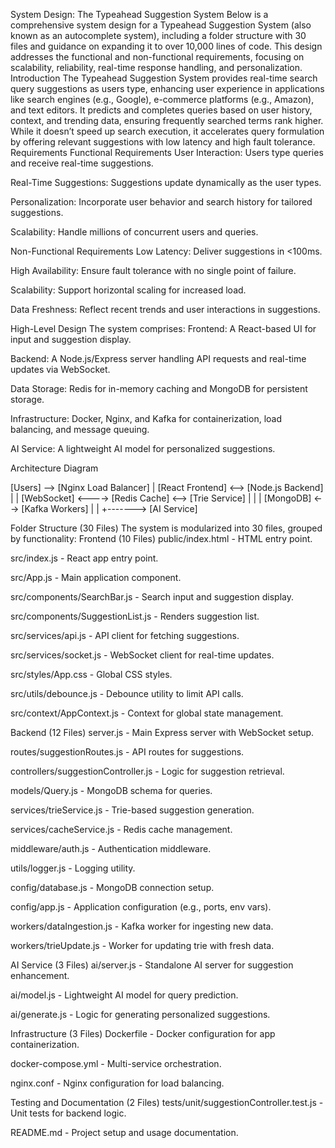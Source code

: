 System Design: The Typeahead Suggestion System
Below is a comprehensive system design for a Typeahead Suggestion System (also known as an autocomplete system), including a folder structure with 30 files and guidance on expanding it to over 10,000 lines of code. This design addresses the functional and non-functional requirements, focusing on scalability, reliability, real-time response handling, and personalization.
Introduction
The Typeahead Suggestion System provides real-time search query suggestions as users type, enhancing user experience in applications like search engines (e.g., Google), e-commerce platforms (e.g., Amazon), and text editors. It predicts and completes queries based on user history, context, and trending data, ensuring frequently searched terms rank higher. While it doesn’t speed up search execution, it accelerates query formulation by offering relevant suggestions with low latency and high fault tolerance.
Requirements
Functional Requirements
User Interaction: Users type queries and receive real-time suggestions.

Real-Time Suggestions: Suggestions update dynamically as the user types.

Personalization: Incorporate user behavior and search history for tailored suggestions.

Scalability: Handle millions of concurrent users and queries.

Non-Functional Requirements
Low Latency: Deliver suggestions in <100ms.

High Availability: Ensure fault tolerance with no single point of failure.

Scalability: Support horizontal scaling for increased load.

Data Freshness: Reflect recent trends and user interactions in suggestions.

High-Level Design
The system comprises:
Frontend: A React-based UI for input and suggestion display.

Backend: A Node.js/Express server handling API requests and real-time updates via WebSocket.

Data Storage: Redis for in-memory caching and MongoDB for persistent storage.

Infrastructure: Docker, Nginx, and Kafka for containerization, load balancing, and message queuing.

AI Service: A lightweight AI model for personalized suggestions.

Architecture Diagram

[Users] --> [Nginx Load Balancer]
                |
      [React Frontend] <--> [Node.js Backend]
                |              |
    [WebSocket] <----> [Redis Cache] <--> [Trie Service]
                |              |
                |        [MongoDB] <--> [Kafka Workers]
                |              |
                +-------> [AI Service]

Folder Structure (30 Files)
The system is modularized into 30 files, grouped by functionality:
Frontend (10 Files)
public/index.html - HTML entry point.

src/index.js - React app entry point.

src/App.js - Main application component.

src/components/SearchBar.js - Search input and suggestion display.

src/components/SuggestionList.js - Renders suggestion list.

src/services/api.js - API client for fetching suggestions.

src/services/socket.js - WebSocket client for real-time updates.

src/styles/App.css - Global CSS styles.

src/utils/debounce.js - Debounce utility to limit API calls.

src/context/AppContext.js - Context for global state management.

Backend (12 Files)
server.js - Main Express server with WebSocket setup.

routes/suggestionRoutes.js - API routes for suggestions.

controllers/suggestionController.js - Logic for suggestion retrieval.

models/Query.js - MongoDB schema for queries.

services/trieService.js - Trie-based suggestion generation.

services/cacheService.js - Redis cache management.

middleware/auth.js - Authentication middleware.

utils/logger.js - Logging utility.

config/database.js - MongoDB connection setup.

config/app.js - Application configuration (e.g., ports, env vars).

workers/dataIngestion.js - Kafka worker for ingesting new data.

workers/trieUpdate.js - Worker for updating trie with fresh data.

AI Service (3 Files)
ai/server.js - Standalone AI server for suggestion enhancement.

ai/model.js - Lightweight AI model for query prediction.

ai/generate.js - Logic for generating personalized suggestions.

Infrastructure (3 Files)
Dockerfile - Docker configuration for app containerization.

docker-compose.yml - Multi-service orchestration.

nginx.conf - Nginx configuration for load balancing.

Testing and Documentation (2 Files)
tests/unit/suggestionController.test.js - Unit tests for backend logic.

README.md - Project setup and usage documentation.

